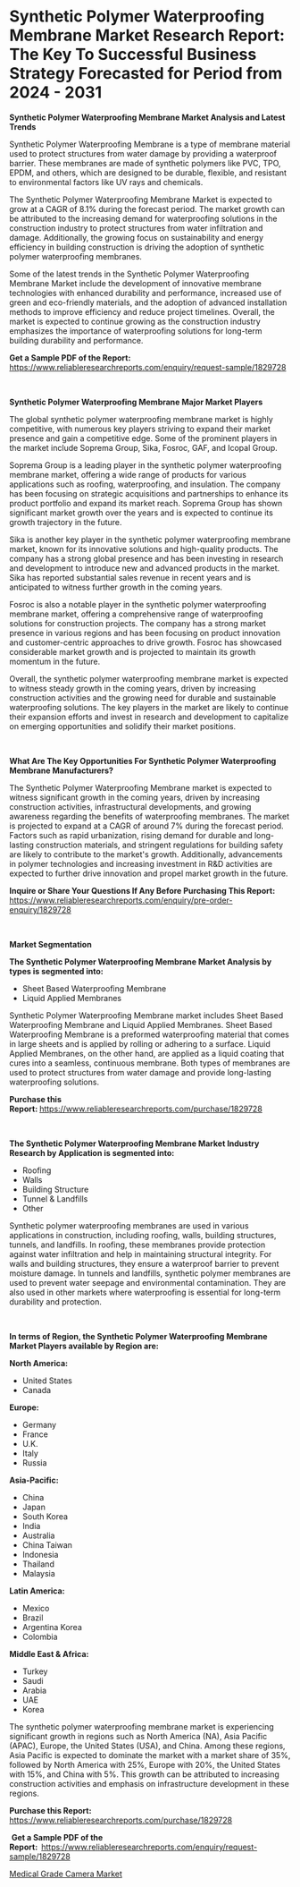 <p><h1>Synthetic Polymer Waterproofing Membrane Market Research Report: The Key To Successful Business Strategy Forecasted for Period from 2024 - 2031</h1></p><p><strong>Synthetic Polymer Waterproofing Membrane Market Analysis and Latest Trends</strong></p>
<p><p>Synthetic Polymer Waterproofing Membrane is a type of membrane material used to protect structures from water damage by providing a waterproof barrier. These membranes are made of synthetic polymers like PVC, TPO, EPDM, and others, which are designed to be durable, flexible, and resistant to environmental factors like UV rays and chemicals. </p><p>The Synthetic Polymer Waterproofing Membrane Market is expected to grow at a CAGR of 8.1% during the forecast period. The market growth can be attributed to the increasing demand for waterproofing solutions in the construction industry to protect structures from water infiltration and damage. Additionally, the growing focus on sustainability and energy efficiency in building construction is driving the adoption of synthetic polymer waterproofing membranes.</p><p>Some of the latest trends in the Synthetic Polymer Waterproofing Membrane Market include the development of innovative membrane technologies with enhanced durability and performance, increased use of green and eco-friendly materials, and the adoption of advanced installation methods to improve efficiency and reduce project timelines. Overall, the market is expected to continue growing as the construction industry emphasizes the importance of waterproofing solutions for long-term building durability and performance.</p></p>
<p><strong>Get a Sample PDF of the Report:&nbsp;</strong> <a href="https://www.reliableresearchreports.com/enquiry/request-sample/1829728">https://www.reliableresearchreports.com/enquiry/request-sample/1829728</a></p>
<p>&nbsp;</p>
<p><strong>Synthetic Polymer Waterproofing Membrane Major Market Players</strong></p>
<p><p>The global synthetic polymer waterproofing membrane market is highly competitive, with numerous key players striving to expand their market presence and gain a competitive edge. Some of the prominent players in the market include Soprema Group, Sika, Fosroc, GAF, and Icopal Group.</p><p>Soprema Group is a leading player in the synthetic polymer waterproofing membrane market, offering a wide range of products for various applications such as roofing, waterproofing, and insulation. The company has been focusing on strategic acquisitions and partnerships to enhance its product portfolio and expand its market reach. Soprema Group has shown significant market growth over the years and is expected to continue its growth trajectory in the future.</p><p>Sika is another key player in the synthetic polymer waterproofing membrane market, known for its innovative solutions and high-quality products. The company has a strong global presence and has been investing in research and development to introduce new and advanced products in the market. Sika has reported substantial sales revenue in recent years and is anticipated to witness further growth in the coming years.</p><p>Fosroc is also a notable player in the synthetic polymer waterproofing membrane market, offering a comprehensive range of waterproofing solutions for construction projects. The company has a strong market presence in various regions and has been focusing on product innovation and customer-centric approaches to drive growth. Fosroc has showcased considerable market growth and is projected to maintain its growth momentum in the future.</p><p>Overall, the synthetic polymer waterproofing membrane market is expected to witness steady growth in the coming years, driven by increasing construction activities and the growing need for durable and sustainable waterproofing solutions. The key players in the market are likely to continue their expansion efforts and invest in research and development to capitalize on emerging opportunities and solidify their market positions.</p></p>
<p>&nbsp;</p>
<p><strong>What Are The Key Opportunities For Synthetic Polymer Waterproofing Membrane Manufacturers?</strong></p>
<p><p>The Synthetic Polymer Waterproofing Membrane market is expected to witness significant growth in the coming years, driven by increasing construction activities, infrastructural developments, and growing awareness regarding the benefits of waterproofing membranes. The market is projected to expand at a CAGR of around 7% during the forecast period. Factors such as rapid urbanization, rising demand for durable and long-lasting construction materials, and stringent regulations for building safety are likely to contribute to the market's growth. Additionally, advancements in polymer technologies and increasing investment in R&D activities are expected to further drive innovation and propel market growth in the future.</p></p>
<p><strong>Inquire or Share Your Questions If Any Before Purchasing This Report:</strong> <a href="https://www.reliableresearchreports.com/enquiry/pre-order-enquiry/1829728">https://www.reliableresearchreports.com/enquiry/pre-order-enquiry/1829728</a></p>
<p>&nbsp;</p>
<p><strong>Market Segmentation</strong></p>
<p><strong>The Synthetic Polymer Waterproofing Membrane Market Analysis by types is segmented into:</strong></p>
<p><ul><li>Sheet Based Waterproofing Membrane</li><li>Liquid Applied Membranes</li></ul></p>
<p><p>Synthetic Polymer Waterproofing Membrane market includes Sheet Based Waterproofing Membrane and Liquid Applied Membranes. Sheet Based Waterproofing Membrane is a preformed waterproofing material that comes in large sheets and is applied by rolling or adhering to a surface. Liquid Applied Membranes, on the other hand, are applied as a liquid coating that cures into a seamless, continuous membrane. Both types of membranes are used to protect structures from water damage and provide long-lasting waterproofing solutions.</p></p>
<p><strong>Purchase this Report:&nbsp;</strong><a href="https://www.reliableresearchreports.com/purchase/1829728">https://www.reliableresearchreports.com/purchase/1829728</a></p>
<p>&nbsp;</p>
<p><strong>The Synthetic Polymer Waterproofing Membrane Market Industry Research by Application is segmented into:</strong></p>
<p><ul><li>Roofing</li><li>Walls</li><li>Building Structure</li><li>Tunnel & Landfills</li><li>Other</li></ul></p>
<p><p>Synthetic polymer waterproofing membranes are used in various applications in construction, including roofing, walls, building structures, tunnels, and landfills. In roofing, these membranes provide protection against water infiltration and help in maintaining structural integrity. For walls and building structures, they ensure a waterproof barrier to prevent moisture damage. In tunnels and landfills, synthetic polymer membranes are used to prevent water seepage and environmental contamination. They are also used in other markets where waterproofing is essential for long-term durability and protection.</p></p>
<p>&nbsp;</p>
<p><strong>In terms of Region, the Synthetic Polymer Waterproofing Membrane Market Players available by Region are:</strong></p>
<p>
    <p> <strong> North America: </strong>
        <ul>
            <li>United States</li>
            <li>Canada</li>
        </ul>
        </p> 
    <p> <strong> Europe: </strong>
        <ul>
            <li>Germany</li>
            <li>France</li>
            <li>U.K.</li>
            <li>Italy</li>
            <li>Russia</li>
        </ul>
        </p> 
    <p> <strong> Asia-Pacific: </strong>
        <ul>
            <li>China</li>
            <li>Japan</li>
            <li>South Korea</li>
            <li>India</li>
            <li>Australia</li>
            <li>China Taiwan</li>
            <li>Indonesia</li>
            <li>Thailand</li>
            <li>Malaysia</li>
        </ul>
        </p> 
    <p> <strong> Latin America: </strong>
        <ul>
            <li>Mexico</li>
            <li>Brazil</li>
            <li>Argentina Korea</li>
            <li>Colombia</li>
        </ul>
        </p> 
    <p> <strong> Middle East & Africa: </strong>
        <ul>
            <li>Turkey</li>
            <li>Saudi</li>
            <li>Arabia</li>
            <li>UAE</li>
            <li>Korea</li>
        </ul>
    </p>
    </p>
<p><p>The synthetic polymer waterproofing membrane market is experiencing significant growth in regions such as North America (NA), Asia Pacific (APAC), Europe, the United States (USA), and China. Among these regions, Asia Pacific is expected to dominate the market with a market share of 35%, followed by North America with 25%, Europe with 20%, the United States with 15%, and China with 5%. This growth can be attributed to increasing construction activities and emphasis on infrastructure development in these regions.</p></p>
<p><strong>Purchase this Report: </strong><a href="https://www.reliableresearchreports.com/purchase/1829728">https://www.reliableresearchreports.com/purchase/1829728</a></p>
<p>&nbsp;<strong>Get a Sample PDF of the Report:&nbsp;&nbsp;</strong><a href="https://www.reliableresearchreports.com/enquiry/request-sample/1829728">https://www.reliableresearchreports.com/enquiry/request-sample/1829728</a></p>
<p><strong></strong></p>
<p><p><a href="https://full-wildebeest-80b.notion.site/Medical-Grade-Camera-Market-Size-and-Examines-its-Market-Scope-with-a-Primary-Focus-on-Growth-Oppo-545690d332d3423fb84e82b7f0635ca9">Medical Grade Camera Market</a></p></p>